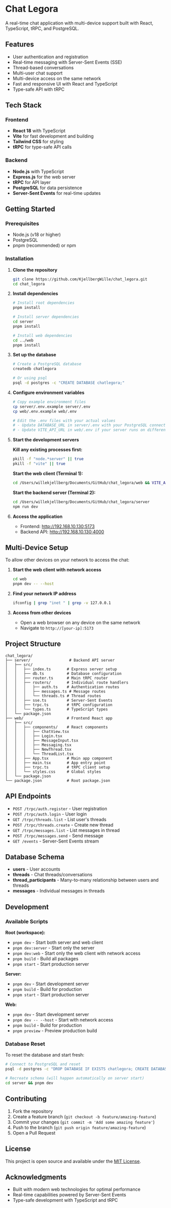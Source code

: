 # Chat Legora

A real-time chat application with multi-device support built with React, TypeScript, tRPC, and PostgreSQL.

## Features

- User authentication and registration
- Real-time messaging with Server-Sent Events (SSE)
- Thread-based conversations
- Multi-user chat support
- Multi-device access on the same network
- Fast and responsive UI with React and TypeScript
- Type-safe API with tRPC

## Tech Stack

### Frontend
- **React 18** with TypeScript
- **Vite** for fast development and building
- **Tailwind CSS** for styling
- **tRPC** for type-safe API calls

### Backend
- **Node.js** with TypeScript
- **Express.js** for the web server
- **tRPC** for API layer
- **PostgreSQL** for data persistence
- **Server-Sent Events** for real-time updates

## Getting Started

### Prerequisites

- Node.js (v18 or higher)
- PostgreSQL
- pnpm (recommended) or npm

### Installation

1. **Clone the repository**
   ```bash
   git clone https://github.com/KjellbergWille/chat_legora.git
   cd chat_legora
   ```

2. **Install dependencies**
   ```bash
   # Install root dependencies
   pnpm install
   
   # Install server dependencies
   cd server
   pnpm install
   
   # Install web dependencies
   cd ../web
   pnpm install
   ```

3. **Set up the database**
   ```bash
   # Create a PostgreSQL database
   createdb chatlegora
   
   # Or using psql
   psql -d postgres -c "CREATE DATABASE chatlegora;"
   ```

4. **Configure environment variables**
   ```bash
   # Copy example environment files
   cp server/.env.example server/.env
   cp web/.env.example web/.env
   
   # Edit the .env files with your actual values
   # - Update DATABASE_URL in server/.env with your PostgreSQL connection string
   # - Update VITE_API_URL in web/.env if your server runs on different port
   ```

5. **Start the development servers**
   
   **Kill any existing processes first:**
   ```bash
   pkill -f "node.*server" || true
   pkill -f "vite" || true
   ```
   
   **Start the web client (Terminal 1):**
   ```bash
   cd /Users/willekjellberg/Documents/GitHub/chat_legora/web && VITE_API_URL=http://192.168.10.130:4000 npm run dev -- --host 192.168.10.130
   ```
   
   **Start the backend server (Terminal 2):**
   ```bash
   cd /Users/willekjellberg/Documents/GitHub/chat_legora/server
   npm run dev
   ```

6. **Access the application**
   - Frontend: http://192.168.10.130:5173
   - Backend API: http://192.168.10.130:4000

## Multi-Device Setup

To allow other devices on your network to access the chat:

1. **Start the web client with network access**
   ```bash
   cd web
   pnpm dev -- --host
   ```

2. **Find your network IP address**
   ```bash
   ifconfig | grep "inet " | grep -v 127.0.0.1
   ```

3. **Access from other devices**
   - Open a web browser on any device on the same network
   - Navigate to `http://[your-ip]:5173`

## Project Structure

```
chat_legora/
├── server/                 # Backend API server
│   ├── src/
│   │   ├── index.ts       # Express server setup
│   │   ├── db.ts          # Database configuration
│   │   ├── router.ts      # Main tRPC router
│   │   ├── routers/       # Individual route handlers
│   │   │   ├── auth.ts    # Authentication routes
│   │   │   ├── messages.ts # Message routes
│   │   │   └── threads.ts # Thread routes
│   │   ├── sse.ts         # Server-Sent Events
│   │   ├── trpc.ts        # tRPC configuration
│   │   └── types.ts       # TypeScript types
│   └── package.json
├── web/                   # Frontend React app
│   ├── src/
│   │   ├── components/    # React components
│   │   │   ├── ChatView.tsx
│   │   │   ├── Login.tsx
│   │   │   ├── MessageInput.tsx
│   │   │   ├── Messaging.tsx
│   │   │   ├── NewThread.tsx
│   │   │   └── ThreadList.tsx
│   │   ├── App.tsx        # Main app component
│   │   ├── main.tsx       # App entry point
│   │   ├── trpc.ts        # tRPC client setup
│   │   └── styles.css     # Global styles
│   └── package.json
└── package.json           # Root package.json
```

## API Endpoints

- `POST /trpc/auth.register` - User registration
- `POST /trpc/auth.login` - User login
- `GET /trpc/threads.list` - List user's threads
- `POST /trpc/threads.create` - Create new thread
- `GET /trpc/messages.list` - List messages in thread
- `POST /trpc/messages.send` - Send message
- `GET /events` - Server-Sent Events stream

## Database Schema

- **users** - User accounts
- **threads** - Chat threads/conversations
- **thread_participants** - Many-to-many relationship between users and threads
- **messages** - Individual messages in threads

## Development

### Available Scripts

**Root (workspace):**
- `pnpm dev` - Start both server and web client
- `pnpm dev:server` - Start only the server
- `pnpm dev:web` - Start only the web client with network access
- `pnpm build` - Build all packages
- `pnpm start` - Start production server

**Server:**
- `pnpm dev` - Start development server
- `pnpm build` - Build for production
- `pnpm start` - Start production server

**Web:**
- `pnpm dev` - Start development server
- `pnpm dev -- --host` - Start with network access
- `pnpm build` - Build for production
- `pnpm preview` - Preview production build

### Database Reset

To reset the database and start fresh:

```bash
# Connect to PostgreSQL and reset
psql -d postgres -c "DROP DATABASE IF EXISTS chatlegora; CREATE DATABASE chatlegora;"

# Recreate schema (will happen automatically on server start)
cd server && pnpm dev
```

## Contributing

1. Fork the repository
2. Create a feature branch (`git checkout -b feature/amazing-feature`)
3. Commit your changes (`git commit -m 'Add some amazing feature'`)
4. Push to the branch (`git push origin feature/amazing-feature`)
5. Open a Pull Request

## License

This project is open source and available under the [MIT License](LICENSE).

## Acknowledgments

- Built with modern web technologies for optimal performance
- Real-time capabilities powered by Server-Sent Events
- Type-safe development with TypeScript and tRPC